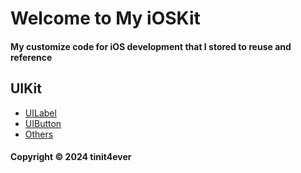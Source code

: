 # Welcome to My iOSKit  
#### My customize code for iOS development that I stored to reuse and reference

## UIKit
* [UILabel](UILabel/README.md)
* [UIButton](UIButton/README.md)
* [Others](UI-Components/README.md)


#### Copyright &#169; 2024 tinit4ever

